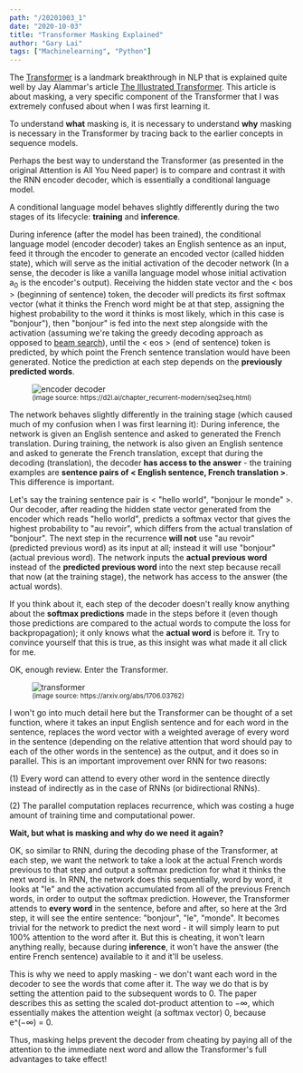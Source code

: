 ```yaml
---
path: "/20201003_1"
date: "2020-10-03"
title: "Transformer Masking Explained"
author: "Gary Lai"
tags: ["Machinelearning", "Python"]
---
```


The <u>[Transformer](https://arxiv.org/abs/1706.03762)</u> is a landmark breakthrough in NLP that is explained quite well by Jay Alammar's article <u>[The Illustrated Transformer](http://jalammar.github.io/illustrated-transformer/)</u>. This article is about masking, a very specific component of the Transformer that I was extremely confused about when I was first learning it.

To understand **what** masking is, it is necessary to understand **why** masking is necessary in the Transformer by tracing back to the earlier concepts in sequence models.

Perhaps the best way to understand the Transformer (as presented in the original Attention is All You Need paper) is to compare and contrast it with the RNN encoder decoder, which is essentially a conditional language model.

A conditional language model behaves slightly differently during the two stages of its lifecycle: **training** and **inference**.

During inference (after the model has been trained), the conditional language model (encoder decoder) takes an English sentence as an input, feed it through the encoder to generate an encoded vector (called hidden state), which will serve as the initial activation of the decoder network (In a sense, the decoder is like a vanilla language model whose initial activation a<sub>0</sub> is the encoder's output). Receiving the hidden state vector and the < bos > (beginning of sentence) token, the decoder will predicts its first softmax vector (what it thinks the French word might be at that step, assigning the highest probability to the word it thinks is most likely, which in this case is "bonjour"), then "bonjour" is fed into the next step alongside with the activation (assuming we're taking the greedy decoding approach as opposed to <u>[beam search](https://www.youtube.com/watch?v=RLWuzLLSIgw)</u>), until the < eos > (end of sentence) token is predicted, by which point the French sentence translation would have been generated. Notice the prediction at each step depends on the **previously predicted words**.

<figure> 
    <img src='/images/20201003_1/encoderdecoder.png' alt='encoder decoder' class="center"/>
    <figcaption class="center"><small>(image source: https://d2l.ai/chapter_recurrent-modern/seq2seq.html)</small></figcaption>
</figure>

The network behaves slightly differently in the training stage (which caused much of my confusion when I was first learning it): During inference, the network is given an English sentence and asked to generated the French translation. During training, the network is also given an English sentence and asked to generate the French translation, except that during the decoding (translation), the decoder **has access to the answer** - the training examples are **sentence pairs of < English sentence, French translation >**. This difference is important.

Let's say the training sentence pair is < "hello world", "bonjour le monde" >. Our decoder, after reading the hidden state vector generated from the encoder which reads "hello world", predicts a softmax vector that gives the highest probability to "au revoir", which differs from the actual translation of "bonjour". The next step in the recurrence **will not** use "au revoir" (predicted previous word) as its input at all; instead it will use "bonjour" (actual previous word). The network inputs the **actual previous word** instead of the **predicted previous word** into the next step because recall that now (at the training stage), the network has access to the answer (the actual words).

If you think about it, each step of the decoder doesn't really know anything about the **softmax predictions** made in the steps before it (even though those predictions are compared to the actual words to compute the loss for backpropagation); it only knows what the **actual word** is before it. Try to convince yourself that this is true, as this insight was what made it all click for me.

OK, enough review. Enter the Transformer.

<figure> 
    <img src='/images/20201003_1/transformer.png' alt='transformer' class="center" />
    <figcaption class="center"><small>(image source: https://arxiv.org/abs/1706.03762)</small></figcaption>
</figure>

I won't go into much detail here but the Transformer can be thought of a set function, where it takes an input English sentence and for each word in the sentence, replaces the word vector with a weighted average of every word in the sentence (depending on the relative attention that word should pay to each of the other words in the sentence) as the output, and it does so in parallel. This is an important improvement over RNN for two reasons:

(1) Every word can attend to every other word in the sentence directly instead of indirectly as in the case of RNNs (or bidirectional RNNs).

(2) The parallel computation replaces recurrence, which was costing a huge amount of training time and computational power.

**Wait, but what is masking and why do we need it again?**

OK, so similar to RNN, during the decoding phase of the Transformer, at each step, we want the network to take a look at the actual French words previous to that step and output a softmax prediction for what it thinks the next word is. In RNN, the network does this sequentially, word by word, it looks at "le" and the activation accumulated from all of the previous French words, in order to output the softmax prediction. However, the Transformer attends to **every word** in the sentence, before and after, so here at the 3rd step, it will see the entire sentence: "bonjour", "le", "monde". It becomes trivial for the network to predict the next word - it will simply learn to put 100% attention to the word after it. But this is cheating, it won't learn anything really, because during **inference**, it won't have the answer (the entire French sentence) available to it and it'll be useless.

This is why we need to apply masking - we don't want each word in the decoder to see the words that come after it. The way we do that is by setting the attention paid to the subsequent words to 0. The paper describes this as setting the scaled dot-product attention to −∞, which essentially makes the attention weight (a softmax vector) 0, because e^(−∞) = 0.

Thus, masking helps prevent the decoder from cheating by paying all of the attention to the immediate next word and allow the Transformer's full advantages to take effect!
